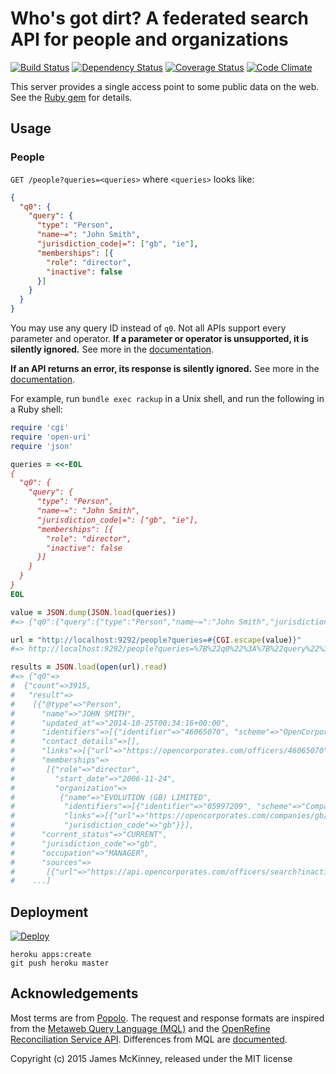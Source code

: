 # Who's got dirt? A federated search API for people and organizations

[![Build Status](https://secure.travis-ci.org/influencemapping/whos_got_dirt-server.png)](https://travis-ci.org/influencemapping/whos_got_dirt-server)
[![Dependency Status](https://gemnasium.com/influencemapping/whos_got_dirt-server.png)](https://gemnasium.com/influencemapping/whos_got_dirt-server)
[![Coverage Status](https://coveralls.io/repos/influencemapping/whos_got_dirt-server/badge.svg)](https://coveralls.io/r/influencemapping/whos_got_dirt-server)
[![Code Climate](https://codeclimate.com/github/influencemapping/whos_got_dirt-server.png)](https://codeclimate.com/github/influencemapping/whos_got_dirt-server)

This server provides a single access point to some public data on the web. See the [Ruby gem](https://github.com/influencemapping/whos_got_dirt-gem) for details.

## Usage

### People

`GET /people?queries=<queries>` where `<queries>` looks like:

```json
{
  "q0": {
    "query": {
      "type": "Person",
      "name~=": "John Smith",
      "jurisdiction_code|=": ["gb", "ie"],
      "memberships": [{
        "role": "director",
        "inactive": false
      }]
    }
  }
}
```

You may use any query ID instead of `q0`. Not all APIs support every parameter and operator. **If a parameter or operator is unsupported, it is silently ignored.** See more in the [documentation](http://www.rubydoc.info/gems/whos_got_dirt/WhosGotDirt/Requests/Person).

**If an API returns an error, its response is silently ignored.** See more in the [documentation](http://www.rubydoc.info/gems/whos_got_dirt/WhosGotDirt/Responses/Person).

For example, run `bundle exec rackup` in a Unix shell, and run the following in a Ruby shell:

```ruby
require 'cgi'
require 'open-uri'
require 'json'

queries = <<-EOL
{
  "q0": {
    "query": {
      "type": "Person",
      "name~=": "John Smith",
      "jurisdiction_code|=": ["gb", "ie"],
      "memberships": [{
        "role": "director",
        "inactive": false
      }]
    }
  }
}
EOL

value = JSON.dump(JSON.load(queries))
#=> {"q0":{"query":{"type":"Person","name~=":"John Smith","jurisdiction_code|=":["gb","ie"],"memberships":[{"role":"director","inactive":false}]}}}

url = "http://localhost:9292/people?queries=#{CGI.escape(value)}"
#=> http://localhost:9292/people?queries=%7B%22q0%22%3A%7B%22query%22%3A%7B%22type%22%3A%22Person%22%2C%22name%7E%3D%22%3A%22John+Smith%22%2C%22jurisdiction_code%7C%3D%22%3A%5B%22gb%22%2C%22ie%22%5D%2C%22memberships%22%3A%5B%7B%22role%22%3A%22director%22%2C%22inactive%22%3Afalse%7D%5D%7D%7D%7D

results = JSON.load(open(url).read)
#=> {"q0"=>
#  {"count"=>3915,
#   "result"=>
#    [{"@type"=>"Person",
#      "name"=>"JOHN SMITH",
#      "updated_at"=>"2014-10-25T00:34:16+00:00",
#      "identifiers"=>[{"identifier"=>"46065070", "scheme"=>"OpenCorporates"}],
#      "contact_details"=>[],
#      "links"=>[{"url"=>"https://opencorporates.com/officers/46065070", "note"=>"OpenCorporates URL"}],
#      "memberships"=>
#       [{"role"=>"director",
#         "start_date"=>"2006-11-24",
#         "organization"=>
#          {"name"=>"EVOLUTION (GB) LIMITED",
#           "identifiers"=>[{"identifier"=>"05997209", "scheme"=>"Company Register"}],
#           "links"=>[{"url"=>"https://opencorporates.com/companies/gb/05997209", "note"=>"OpenCorporates URL"}],
#           "jurisdiction_code"=>"gb"}}],
#      "current_status"=>"CURRENT",
#      "jurisdiction_code"=>"gb",
#      "occupation"=>"MANAGER",
#      "sources"=>
#       [{"url"=>"https://api.opencorporates.com/officers/search?inactive=false&jurisdiction_code=gb%7Cie&order=score&position=director&q=John+Smith", "note"=>"OpenCorporates"}]},
#    ...]
```

## Deployment

[![Deploy](https://www.herokucdn.com/deploy/button.png)](https://heroku.com/deploy)

```
heroku apps:create
git push heroku master
```

## Acknowledgements

Most terms are from [Popolo](http://www.popoloproject.com/). The request and response formats are inspired from the [Metaweb Query Language (MQL)](http://mql.freebaseapps.com/index.html) and the [OpenRefine Reconciliation Service API](https://github.com/OpenRefine/OpenRefine/wiki/Reconciliation-Service-API). Differences from MQL are [documented](/docs/differences-from-freebase.md).

Copyright (c) 2015 James McKinney, released under the MIT license
